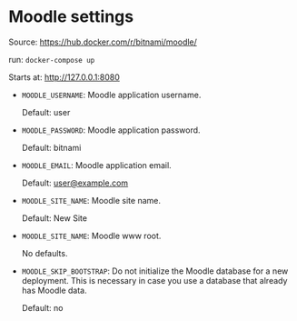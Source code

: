 # Moodle settings

Source: https://hub.docker.com/r/bitnami/moodle/

run: `docker-compose up`

Starts at: http://127.0.0.1:8080

- `MOODLE_USERNAME`: Moodle application username.

  Default: user

- `MOODLE_PASSWORD`: Moodle application password.

  Default: bitnami

- `MOODLE_EMAIL`: Moodle application email.

  Default: user@example.com

- `MOODLE_SITE_NAME`: Moodle site name.

  Default: New Site

- `MOODLE_SITE_NAME`: Moodle www root.
  
  No defaults.

- `MOODLE_SKIP_BOOTSTRAP`: Do not initialize the Moodle database for a new
  deployment. This is necessary in case you use a database that already has
  Moodle data.
  
  Default: no

